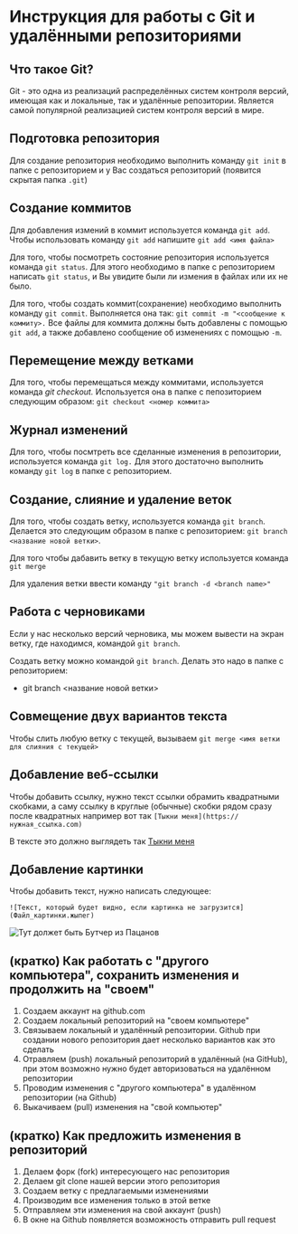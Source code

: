 # Инструкция для работы с Git и удалёнными репозиториями

## Что такое Git?

Git - это одна из реализаций распределённых систем контроля версий, имеющая как и локальные, так и удалённые репозитории. Является самой популярной реализацией систем контроля версий в мире.

## Подготовка репозитория

Для создание репозитория необходимо выполнить команду `git init` в папке с репозиторием и у Вас создаться репозиторий (появится скрытая папка `.git`)

## Создание коммитов
Для добавления измений в коммит используется команда `git add`. Чтобы использовать команду `git add` напишите `git add <имя файла>`

Для того, чтобы посмотреть состояние репозитория используется команда `git status`. Для этого необходимо в папке с репозиторием написать `git status`, и Вы увидите были ли измения в файлах или их не было.

Для того, чтобы создать коммит(сохранение) необходимо выполнить команду `git commit`. Выполняется она так: `git commit -m "<сообщение к коммиту>.` Все файлы для коммита должны быть добавлены с помощью `git add`, а также добавлено сообщение об изменениях с помощью `-m`.

## Перемещение между ветками
Для того, чтобы перемещаться между коммитами, используется команда _git checkout._ Используется она в папке с пепозиторием следующим образом: `git checkout <номер коммита>`

## Журнал изменений
Для того, чтобы посмтреть все сделанные изменения в репозитории, используется команда `git log.` Для этого достаточно выполнить команду `git log` в папке с репозиторием.

## Создание, слияние и удаление веток

Для того, чтобы создать ветку, используется команда `git branch`. Делается это следующим образом в папке с репозиторием: `git branch <название новой ветки>`.

Для того чтобы дабавить ветку в текущую ветку используется команда `git merge`

Для удаления ветки ввести команду `"git branch -d <branch name>"`

## Работа с черновиками

Если у нас несколько версий черновика, мы
можем вывести на экран ветку, где находимся,
командой `git branch`.

Создать ветку можно командой `git branch`.
Делать это надо в папке с репозиторием: 
* git branch <название новой ветки>

## Совмещение двух вариантов текста

Чтобы слить любую ветку с текущей, вызываем
`git merge <имя ветки для слияния с текущей>`

## Добавление веб-ссылки

Чтобы добавить ссылку, нужно текст ссылки обрамить квадратными скобками, а саму ссылку в круглые (обычные) скобки рядом сразу после квадратных например вот так `[Тыкни меня](https://нужная_ссылка.com)`

В тексте это должно выглядеть так [Тыкни меня](https://www.youtube.com/watch?v=dQw4w9WgXcQ) 

## Добавление картинки 

Чтобы добавить текст, нужно написать следующее:

`![Текст, который будет видно, если картинка не загрузится](Файл_картинки.жыпег)`

![Тут должет быть Бутчер из Пацанов](Butcher.png)

## (кратко) Как работать с "другого компьютера", сохранить изменения и продолжить на "своем"
1. Создаем аккаунт на github.com
2. Создаем локальный репозиторий на "своем компьютере"
3. Связываем локальный и удалённый репозитории. Github при создании нового репозитория дает несколько вариантов как это сделать
4. Отравляем (push) локальный репозиторий в удалённый (на GitHub), при этом возможно нужно будет авторизоваться на удалённом репозитории
5. Проводим изменения с "другого компьютера" в удалённом репозитории (на Github)
6. Выкачиваем (pull) изменения на "свой компьютер"

## (кратко) Как предложить изменения в репозиторий
1. Делаем форк (fork) интересующего нас репозитория
2. Делаем git clone нашей версии этого репозитория
3. Создаем ветку с предлагаемыми изменениями
4. Производим все изменения только в этой ветке
5. Отправляем эти изменения на свой аккаунт (push)
6. В окне на Github появляется возможность отправить pull request